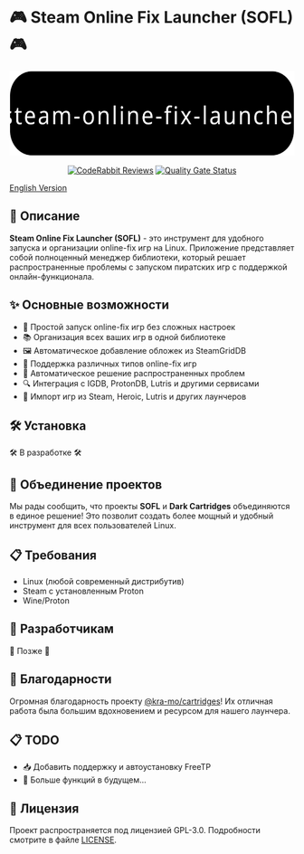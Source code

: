 # 🎮 Steam Online Fix Launcher (SOFL) 🎮

<p align="center">
    <img src="https://raw.githubusercontent.com/BadKiko/steam-online-fix-launcher/refs/heads/main/banner.svg" alt="banner" height="150" />
</p>

<p align="center">
    <a href="https://coderabbit.ai"><img src="https://img.shields.io/coderabbit/prs/github/BadKiko/steam-online-fix-launcher?utm_source=oss&utm_medium=github&utm_campaign=BadKiko%2Fsteam-online-fix-launcher&labelColor=171717&color=FF570A&link=https%3A%2F%2Fcoderabbit.ai&label=CodeRabbit+Reviews" alt="CodeRabbit Reviews"></a>
    <a href="https://sonarcloud.io/summary/new_code?id=BadKiko_steam-online-fix-launcher"><img src="https://sonarcloud.io/api/project_badges/measure?project=BadKiko_steam-online-fix-launcher&metric=alert_status" alt="Quality Gate Status"></a>
</p>

[English Version](https://github.com/BadKiko/steam-online-fix-launcher/docs/README_EN.md)

## 📝 Описание

**Steam Online Fix Launcher (SOFL)** - это инструмент для удобного запуска и организации online-fix игр на Linux. Приложение представляет собой полноценный менеджер библиотеки, который решает распространенные проблемы с запуском пиратских игр с поддержкой онлайн-функционала.

## ✨ Основные возможности

- 🚀 Простой запуск online-fix игр без сложных настроек
- 📚 Организация всех ваших игр в одной библиотеке
- 🖼️ Автоматическое добавление обложек из SteamGridDB
- 🔄 Поддержка различных типов online-fix игр
- 🔧 Автоматическое решение распространенных проблем
- 🔍 Интеграция с IGDB, ProtonDB, Lutris и другими сервисами
- 📂 Импорт игр из Steam, Heroic, Lutris и других лаунчеров

## 🛠️ Установка

🛠️ В разработке 🛠️

## 🤝 Объединение проектов

Мы рады сообщить, что проекты **SOFL** и **Dark Cartridges** объединяются в единое решение! Это позволит создать более мощный и удобный инструмент для всех пользователей Linux.

## 📋 Требования

- Linux (любой современный дистрибутив)
- Steam с установленным Proton
- Wine/Proton

## 🔧 Разработчикам

🔧 Позже 🔧

## 🙏 Благодарности

Огромная благодарность проекту [@kra-mo/cartridges](https://github.com/kra-mo/cartridges)! Их отличная работа была большим вдохновением и ресурсом для нашего лаунчера.

## 📋 TODO

- 📥 Добавить поддержку и автоустановку FreeTP
- 🚀 Больше функций в будущем...

## 📜 Лицензия

Проект распространяется под лицензией GPL-3.0. Подробности смотрите в файле [LICENSE](LICENSE). 